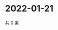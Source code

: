# 2022-01-21

共 0 条

<!-- BEGIN WEIBO -->
<!-- 最后更新时间 Fri Jan 21 2022 04:00:53 GMT+0800 (China Standard Time) -->

<!-- END WEIBO -->
